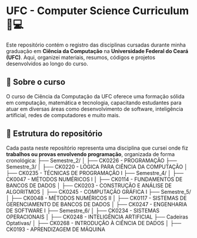 # UFC - Computer Science Curriculum 📘💻  

Este repositório contém o registro das disciplinas cursadas durante minha graduação em **Ciência da Computação** na **Universidade Federal do Ceará (UFC)**. Aqui, organizei materiais, resumos, códigos e projetos desenvolvidos ao longo do curso.  

## 🏫 Sobre o curso  
O curso de Ciência da Computação da UFC oferece uma formação sólida em computação, matemática e tecnologia, capacitando estudantes para atuar em diversas áreas como desenvolvimento de software, inteligência artificial, redes de computadores e muito mais.  

## 📂 Estrutura do repositório  
Cada pasta neste repositório representa uma disciplina que cursei onde fiz **trabalhos ou provas envolvendo programação**, organizada de forma cronológica:
├── Semestre_2/
│   ├──  CK0226 - PROGRAMAÇÃO
├── Semestre_3/
│   ├──  CK0220 - LÓGICA PARA CIÊNCIA DA COMPUTAÇÃO
│   ├──  CK0235 - TÉCNICAS DE PROGRAMAÇÃO I
├── Semestre_4/
│   ├──  CK0047 - MÉTODOS NUMÉRICOS I
│   ├──  CK0114 - FUNDAMENTOS DE BANCOS DE DADOS
│   ├──  CK0203 - CONSTRUÇÃO E ANÁLISE DE ALGORITMOS
│   ├──  CK0245 - COMPUTAÇÃO GRÁFICA I
├── Semestre_5/
│   ├──  CK0048 - MÉTODOS NUMÉRICOS II
│   ├──  CK0117 - SISTEMAS DE GERENCIAMENTO DE BANCOS DE DADOS
│   ├──  CK0247 - ENGENHARIA DE SOFTWARE I
├── Semestre_6/
│   ├──  CK0234 - SISTEMAS OPERACIONAIS
│   ├──  CK0248 - INTELIGÊNCIA ARTIFICIAL
├── Cadeiras Optativas/
│   ├──  CK0268 - INTRODUÇÃO À CIÊNCIA DE DADOS
│   ├──  CK0193 - APRENDIZAGEM DE MÁQUINA
